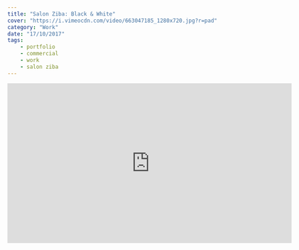 ```yaml
---
title: "Salon Ziba: Black & White"
cover: "https://i.vimeocdn.com/video/663047185_1280x720.jpg?r=pad"
category: "Work"
date: "17/10/2017"
tags:
    - portfolio
    - commercial
    - work
    - salon ziba
---
```

<iframe src="https://player.vimeo.com/video/238649375" width="640" height="360" frameborder="0" webkitallowfullscreen mozallowfullscreen allowfullscreen></iframe>